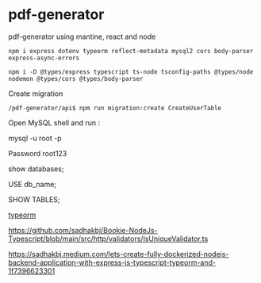 # pdf-generator

pdf-generator using mantine, react and node

```console
npm i express dotenv typeorm reflect-metadata mysql2 cors body-parser express-async-errors

```

```console
npm i -D @types/express typescript ts-node tsconfig-paths @types/node nodemon @types/cors @types/body-parser
```

Create migration

```console
/pdf-generator/api$ npm run migration:create CreateUserTable
```

Open MySQL shell and run :

mysql -u root -p

Password root123

show databases;

USE db_name;

SHOW TABLES;

[typeorm](https://typeorm.io/)

https://github.com/sadhakbj/Bookie-NodeJs-Typescript/blob/main/src/http/validators/IsUniqueValidator.ts

https://sadhakbj.medium.com/lets-create-fully-dockerized-nodejs-backend-application-with-express-js-typescript-typeorm-and-1f7396623301
